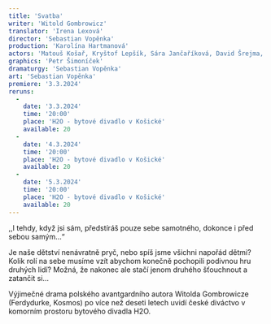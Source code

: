 ```yaml
---
title: 'Svatba'
writer: 'Witold Gombrowicz'
translator: 'Irena Lexová'
director: 'Sebastian Vopěnka'
production: 'Karolína Hartmanová'
actors: 'Matouš Košař, Kryštof Lepšík, Sára Jančaříková, David Šrejma, Petr Šimoníček, Anna Dickmannová'
graphics: 'Petr Šimoníček'
dramaturgy: 'Sebastian Vopěnka'
art: 'Sebastian Vopěnka'
premiere: '3.3.2024'
reruns:
  -
    date: '3.3.2024'
    time: '20:00'
    place: 'H2O - bytové divadlo v Košické'
    available: 20
  -
    date: '4.3.2024'
    time: '20:00'
    place: 'H2O - bytové divadlo v Košické'
    available: 20
  -
    date: '5.3.2024'
    time: '20:00'
    place: 'H2O - bytové divadlo v Košické'
    available: 20
---
```

,,I tehdy, když jsi sám, předstíráš pouze sebe samotného, dokonce i před sebou samým…“

Je naše dětství nenávratně pryč, nebo spíš jsme všichni napořád dětmi? Kolik rolí na sebe musíme vzít abychom konečně pochopili podivnou hru druhých lidí? Možná, že nakonec ale stačí jenom druhého šťouchnout a zatančit si…

Výjimečné drama polského avantgardního autora Witolda Gombrowicze (Ferdydurke, Kosmos) po více než deseti letech uvidí české diváctvo v komorním prostoru bytového divadla H2O.

     
